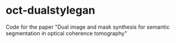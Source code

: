 # oct-dualstylegan
Code for the paper "Dual image and mask synthesis for semantic segmentation in optical coherence tomography"
